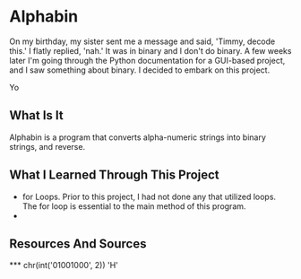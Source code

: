 # Alphabin

On my birthday, my sister sent me a message and said, 'Timmy, decode this.' I flatly replied, 'nah.'
It was in binary and I don't do binary. A few weeks later I'm going through the Python documentation for a GUI-based project, and I saw something about binary. 
I decided to embark on this project.

Yo
## What Is It
Alphabin is a program that converts alpha-numeric strings into binary strings, and reverse. 

## What I Learned Through This Project
- for Loops. Prior to this project, I had not done any that utilized loops. The for loop is essential to the main method of this program.
- 

## Resources And Sources

***  chr(int('01001000', 2))
'H'
